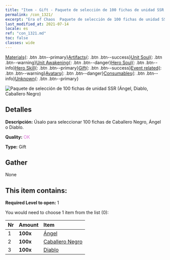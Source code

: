 ```yaml
---
title: "Item - Gift - Paquete de selección de 100 fichas de unidad SSR (Ángel, Diablo, Caballero Negro)"
permalink: /con_1321/
excerpt: "Era of Chaos  Paquete de selección de 100 fichas de unidad SSR (Ángel, Diablo, Caballero Negro)"
last_modified_at: 2021-07-14
locale: es
ref: "con_1321.md"
toc: false
classes: wide
---
```

 [Materials](/ItemsES/){: .btn .btn--primary}[Artifacts](/ItemsES/Artifacts/){: .btn .btn--success}[Unit Soul](/ItemsES/UnitSoul/){: .btn .btn--warning}[Unit Awakening](/ItemsES/UnitAwakening/){: .btn .btn--danger}[Hero Soul](/ItemsES/HeroSoul/){: .btn .btn--info}[Hero Skill](/ItemsES/HeroSkill/){: .btn .btn--primary}[Gift](/ItemsES/Gift/){: .btn .btn--success}[Event related](/ItemsES/Events/){: .btn .btn--warning}[Avatars](/ItemsES/Avatars/){: .btn .btn--danger}[Consumables](/ItemsES/Consumables/){: .btn .btn--info}[Unknown](/ItemsES/Unknown/){: .btn .btn--primary}

 ![Paquete de selección de 100 fichas de unidad SSR (Ángel, Diablo, Caballero Negro)](/images/t/i_907374.png)

## Detalles
 **Descripción:** Úsalo para seleccionar 100 fichas de Caballero Negro, Ángel o Diablo.

 **Quality:** <span style="color: #DA70D6">OK</span>

 **Type:** Gift

## Gather

  None

## This item contains:

 **Required Level to open:** 1

 You would need to choose 1 item from the list (0):

  | Nr | Amount |     Item    |
  |:---|:-------|:------------|
  | 1 |  **100x** | [Ángel](/ItemsES/unt_196/) |  | 
  | 2 |  **100x** | [Caballero Negro](/ItemsES/unt_213/) |  | 
  | 3 |  **100x** | [Diablo](/ItemsES/unt_232/) |  | 
